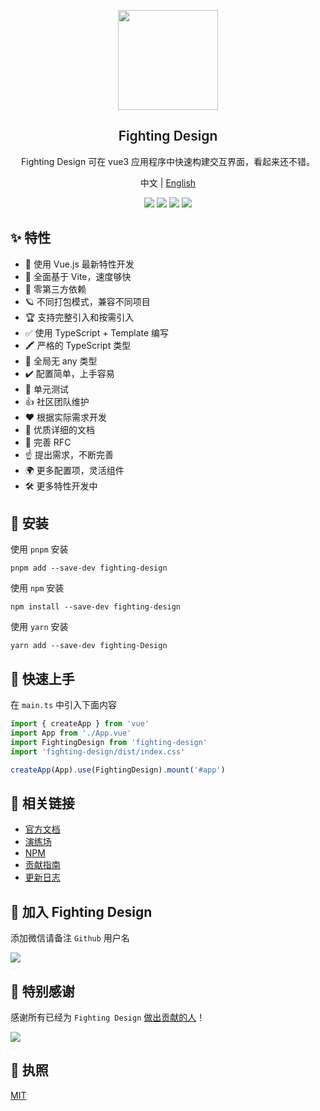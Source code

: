 <p align="center">
  <img height="160px" src="https://tianyuhao.cn/images/fighting-design/FightingDesign.svg">
  <h2 align="center" style="font-weight: 600">Fighting Design</h2>
</p>

<p align="center">
  Fighting Design 可在 vue3 应用程序中快速构建交互界面，看起来还不错。
</p>

<p align="center">
  中文 | <a href="https://github.com/FightingDesign/fighting-design/blob/master/README.en-US.md">English</a>
</p>

<p align="center">
  <a href="https://github.com/FightingDesign/fighting-design/stargazers"><img src="https://img.shields.io/github/stars/FightingDesign/fighting-design" /></a>
  <a href="https://www.npmjs.com/package/fighting-design"><img src="https://badgen.net/npm/v/fighting-design" /></a>
  <a href="https://fighting.tianyuhao.cn"><img src="https://img.shields.io/badge/Fighting%20Design-Docs-blue" /></a>
  <a href="https://github.com/FightingDesign/fighting-design/blob/master/CHANGELOG.md"><img src="https://img.shields.io/badge/Fighting%20Design-CHANGELOG-blue" /></a>
</p>

## ✨ 特性

- 💪 使用 Vue.js 最新特性开发
- 🐆 全面基于 Vite，速度够快
- 🦩 零第三方依赖
- 🪐 不同打包模式，兼容不同项目
- 🏆 支持完整引入和按需引入
- ✅ 使用 TypeScript + Template 编写
- 🖍️ 严格的 TypeScript 类型
- 🤟 全局无 any 类型
- ✔️ 配置简单，上手容易
- 🚩 单元测试
- 👍 社区团队维护
- ❤️ 根据实际需求开发
- 📃 优质详细的文档
- 📌 完善 RFC
- ☝️ 提出需求，不断完善
- 🌍 更多配置项，灵活组件
- 🛠 更多特性开发中

## 🔑 安装

使用 `pnpm` 安装

```shell
pnpm add --save-dev fighting-design
```

使用 `npm` 安装

```shell
npm install --save-dev fighting-design
```

使用 `yarn` 安装

```shell
yarn add --save-dev fighting-Design
```

## 🎉 快速上手

在 `main.ts` 中引入下面内容

```ts
import { createApp } from 'vue'
import App from './App.vue'
import FightingDesign from 'fighting-design'
import 'fighting-design/dist/index.css'

createApp(App).use(FightingDesign).mount('#app')
```

## 🐳 相关链接

- [官方文档](https://fighting.tianyuhao.cn)
- [演练场](https://tianyuhao.cn/playground)
- [NPM](https://www.npmjs.com/package/fighting-design)
- [贡献指南](https://github.com/FightingDesign/fighting-design/blob/master/CONTRIBUTING.md)
- [更新日志](https://github.com/FightingDesign/fighting-design/blob/master/CHANGELOG.md)

## 🌈 加入 Fighting Design

添加微信请备注 `Github` 用户名

![](https://tianyuhao.cn/images/auto/weixin.png)

## 💌 特别感谢

感谢所有已经为 `Fighting Design` [做出贡献的人](https://github.com/FightingDesign/fighting-design/graphs/contributors)！

<a href="https://github.com/FightingDesign/fighting-design/graphs/contributors">
  <img src="https://contrib.rocks/image?repo=FightingDesign/fighting-design" />
</a>

## 💬 执照

[MIT](https://github.com/FightingDesign/fighting-design/blob/master/LICENSE)
